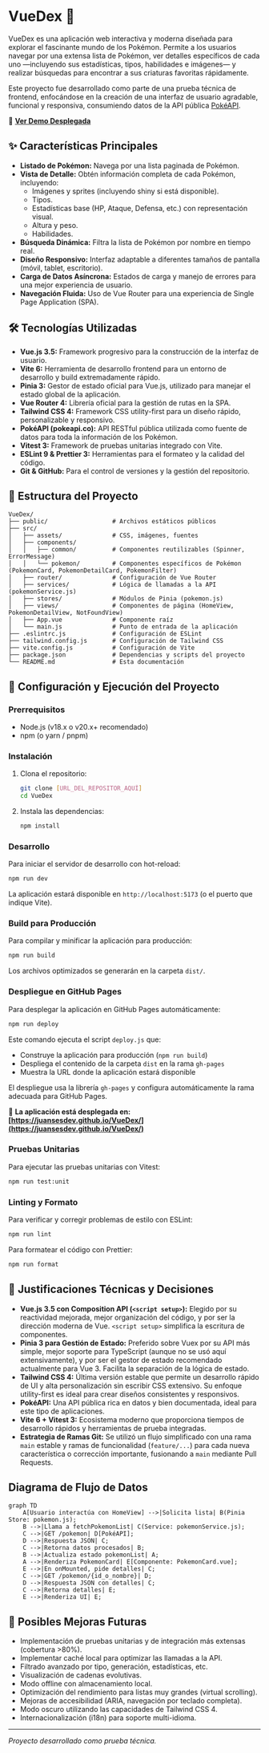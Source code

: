 # VueDex 🐉

VueDex es una aplicación web interactiva y moderna diseñada para explorar el fascinante mundo de los Pokémon. Permite a los usuarios navegar por una extensa lista de Pokémon, ver detalles específicos de cada uno —incluyendo sus estadísticas, tipos, habilidades e imágenes— y realizar búsquedas para encontrar a sus criaturas favoritas rápidamente.

Este proyecto fue desarrollado como parte de una prueba técnica de frontend, enfocándose en la creación de una interfaz de usuario agradable, funcional y responsiva, consumiendo datos de la API pública [PokéAPI](https://pokeapi.co/).

📲 **[Ver Demo Desplegada](https://juansesdev.github.io/VueDex/)**

## ✨ Características Principales

*   **Listado de Pokémon:** Navega por una lista paginada de Pokémon.
*   **Vista de Detalle:** Obtén información completa de cada Pokémon, incluyendo:
    *   Imágenes y sprites (incluyendo shiny si está disponible).
    *   Tipos.
    *   Estadísticas base (HP, Ataque, Defensa, etc.) con representación visual.
    *   Altura y peso.
    *   Habilidades.
*   **Búsqueda Dinámica:** Filtra la lista de Pokémon por nombre en tiempo real.
*   **Diseño Responsivo:** Interfaz adaptable a diferentes tamaños de pantalla (móvil, tablet, escritorio).
*   **Carga de Datos Asíncrona:** Estados de carga y manejo de errores para una mejor experiencia de usuario.
*   **Navegación Fluida:** Uso de Vue Router para una experiencia de Single Page Application (SPA).

## 🛠️ Tecnologías Utilizadas

*   **Vue.js 3.5:** Framework progresivo para la construcción de la interfaz de usuario.
*   **Vite 6:** Herramienta de desarrollo frontend para un entorno de desarrollo y build extremadamente rápido.
*   **Pinia 3:** Gestor de estado oficial para Vue.js, utilizado para manejar el estado global de la aplicación.
*   **Vue Router 4:** Librería oficial para la gestión de rutas en la SPA.
*   **Tailwind CSS 4:** Framework CSS utility-first para un diseño rápido, personalizable y responsivo.
*   **PokéAPI (pokeapi.co):** API RESTful pública utilizada como fuente de datos para toda la información de los Pokémon.
*   **Vitest 3:** Framework de pruebas unitarias integrado con Vite.
*   **ESLint 9 & Prettier 3:** Herramientas para el formateo y la calidad del código.
*   **Git & GitHub:** Para el control de versiones y la gestión del repositorio.

## 📁 Estructura del Proyecto

```
VueDex/
├── public/                  # Archivos estáticos públicos
├── src/
│   ├── assets/              # CSS, imágenes, fuentes
│   ├── components/
│   │   ├── common/          # Componentes reutilizables (Spinner, ErrorMessage)
│   │   └── pokemon/         # Componentes específicos de Pokémon (PokemonCard, PokemonDetailCard, PokemonFilter)
│   ├── router/              # Configuración de Vue Router
│   ├── services/            # Lógica de llamadas a la API (pokemonService.js)
│   ├── stores/              # Módulos de Pinia (pokemon.js)
│   ├── views/               # Componentes de página (HomeView, PokemonDetailView, NotFoundView)
│   ├── App.vue              # Componente raíz
│   └── main.js              # Punto de entrada de la aplicación
├── .eslintrc.js             # Configuración de ESLint
├── tailwind.config.js       # Configuración de Tailwind CSS
├── vite.config.js           # Configuración de Vite
├── package.json             # Dependencias y scripts del proyecto
└── README.md                # Esta documentación
```

## 🚀 Configuración y Ejecución del Proyecto

### Prerrequisitos

*   Node.js (v18.x o v20.x+ recomendado)
*   npm (o yarn / pnpm)

### Instalación

1.  Clona el repositorio:
    ```sh
    git clone [URL_DEL_REPOSITOR_AQUÍ]
    cd VueDex 
    ```
2.  Instala las dependencias:
    ```sh
    npm install
    ```

### Desarrollo

Para iniciar el servidor de desarrollo con hot-reload:
```sh
npm run dev
```
La aplicación estará disponible en `http://localhost:5173` (o el puerto que indique Vite).

### Build para Producción

Para compilar y minificar la aplicación para producción:
```sh
npm run build
```
Los archivos optimizados se generarán en la carpeta `dist/`.

### Despliegue en GitHub Pages

Para desplegar la aplicación en GitHub Pages automáticamente:
```sh
npm run deploy
```

Este comando ejecuta el script `deploy.js` que:
- Construye la aplicación para producción (`npm run build`)
- Despliega el contenido de la carpeta `dist` en la rama `gh-pages`
- Muestra la URL donde la aplicación estará disponible

El despliegue usa la librería `gh-pages` y configura automáticamente la rama adecuada para GitHub Pages.

📲 **La aplicación está desplegada en: [https://juansesdev.github.io/VueDex/](https://juansesdev.github.io/VueDex/)**

### Pruebas Unitarias

Para ejecutar las pruebas unitarias con Vitest:
```sh
npm run test:unit
```

### Linting y Formato

Para verificar y corregir problemas de estilo con ESLint:
```sh
npm run lint
```

Para formatear el código con Prettier:
```sh
npm run format
```

## 📝 Justificaciones Técnicas y Decisiones

*   **Vue.js 3.5 con Composition API (`<script setup>`):** Elegido por su reactividad mejorada, mejor organización del código, y por ser la dirección moderna de Vue. `<script setup>` simplifica la escritura de componentes.
*   **Pinia 3 para Gestión de Estado:** Preferido sobre Vuex por su API más simple, mejor soporte para TypeScript (aunque no se usó aquí extensivamente), y por ser el gestor de estado recomendado actualmente para Vue 3. Facilita la separación de la lógica de estado.
*   **Tailwind CSS 4:** Última versión estable que permite un desarrollo rápido de UI y alta personalización sin escribir CSS extensivo. Su enfoque utility-first es ideal para crear diseños consistentes y responsivos.
*   **PokéAPI:** Una API pública rica en datos y bien documentada, ideal para este tipo de aplicaciones.
*   **Vite 6 + Vitest 3:** Ecosistema moderno que proporciona tiempos de desarrollo rápidos y herramientas de prueba integradas.
*   **Estrategia de Ramas Git:** Se utilizó un flujo simplificado con una rama `main` estable y ramas de funcionalidad (`feature/...`) para cada nueva característica o corrección importante, fusionando a `main` mediante Pull Requests.

## Diagrama de Flujo de Datos

```mermaid
graph TD
    A[Usuario interactúa con HomeView] -->|Solicita lista| B(Pinia Store: pokemon.js);
    B -->|Llama a fetchPokemonList| C(Service: pokemonService.js);
    C -->|GET /pokemon| D[PokéAPI];
    D -->|Respuesta JSON| C;
    C -->|Retorna datos procesados| B;
    B -->|Actualiza estado pokemonList| A;
    A -->|Renderiza PokemonCard| E[Componente: PokemonCard.vue];
    E -->|En onMounted, pide detalles| C;
    C -->|GET /pokemon/{id_o_nombre}| D;
    D -->|Respuesta JSON con detalles| C;
    C -->|Retorna detalles| E;
    E -->|Renderiza UI| E;
```

## 🔮 Posibles Mejoras Futuras

*   Implementación de pruebas unitarias y de integración más extensas (cobertura >80%).
*   Implementar caché local para optimizar las llamadas a la API.
*   Filtrado avanzado por tipo, generación, estadísticas, etc.
*   Visualización de cadenas evolutivas.
*   Modo offline con almacenamiento local.
*   Optimización del rendimiento para listas muy grandes (virtual scrolling).
*   Mejoras de accesibilidad (ARIA, navegación por teclado completa).
*   Modo oscuro utilizando las capacidades de Tailwind CSS 4.
*   Internacionalización (i18n) para soporte multi-idioma.

---

_Proyecto desarrollado como prueba técnica._